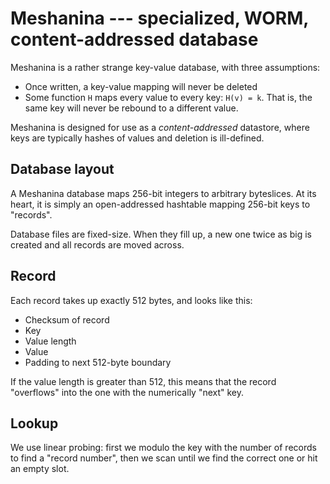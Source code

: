 # Meshanina --- specialized, WORM, content-addressed database

Meshanina is a rather strange key-value database, with three assumptions:

- Once written, a key-value mapping will never be deleted
- Some function `H` maps every value to every key: `H(v) = k`. That is, the same key will never be rebound to a different value.

Meshanina is designed for use as a _content-addressed_ datastore, where keys are typically hashes of values and deletion is ill-defined.

## Database layout

A Meshanina database maps 256-bit integers to arbitrary byteslices. At its heart, it is simply an open-addressed hashtable mapping 256-bit keys to "records".

Database files are fixed-size. When they fill up, a new one twice as big is created and all records are moved across.

## Record

Each record takes up exactly 512 bytes, and looks like this:

- Checksum of record
- Key
- Value length
- Value
- Padding to next 512-byte boundary

If the value length is greater than 512, this means that the record "overflows" into the one with the numerically "next" key.

## Lookup

We use linear probing: first we modulo the key with the number of records to find a "record number", then we scan until we find the correct one or hit an empty slot.

